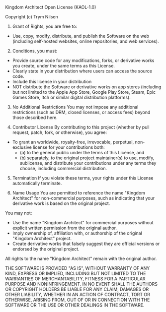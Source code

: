 Kingdom Architect Open License (KAOL-1.0)

Copyright (c) Trym Nilsen

1. Grant of Rights, you are free to:
- Use, copy, modify, distribute, and publish the Software on the web (including self-hosted websites, online repositories, and web services).

2. Conditions, you must:
- Provide source code for any modifications, forks, or derivative works you create, under the same terms as this License.
- Clearly state in your distribution where users can access the source code.
- Include this license in your distribution
- NOT distribute the Software or derivative works on app stores (including but not limited to the Apple App Store, Google Play Store, Steam, Epic Games Store, Itch or similar digital distribution platforms).

3. No Additional Restrictions
You may not impose any additional restrictions (such as DRM, closed licenses, or access fees) beyond those described here.

4. Contributor License
By contributing to this project (whether by pull request, patch, fork, or otherwise), you agree:
- To grant an worldwide, royalty-free, irrevocable, perpetual, non-exclusive license for your contributions both:
  - (a) to the general public under the terms of this License, and
  - (b) separately, to the original project maintainer(s) to use, modify, sublicense, and distribute your contributions under any terms they choose, including commercial distribution.

5. Termination
If you violate these terms, your rights under this License automatically terminate.

6. Name Usage
You are permitted to reference the name "Kingdom Architect" for non-commercial purposes, such as indicating that your derivative work is based on the original project.

You may not:
- Use the name "Kingdom Architect" for commercial purposes without explicit written permission from the original author.
- Imply ownership of, affiliation with, or authorship of the original "Kingdom Architect" project.
- Create derivative works that falsely suggest they are official versions or endorsed by the original project.

All rights to the name "Kingdom Architect" remain with the original author.

THE SOFTWARE IS PROVIDED "AS IS", WITHOUT WARRANTY OF ANY KIND, EXPRESS OR IMPLIED, INCLUDING BUT NOT LIMITED TO THE WARRANTIES OF MERCHANTABILITY, FITNESS FOR A PARTICULAR PURPOSE AND NONINFRINGEMENT. IN NO EVENT SHALL THE AUTHORS OR COPYRIGHT HOLDERS BE LIABLE FOR ANY CLAIM, DAMAGES OR OTHER LIABILITY, WHETHER IN AN ACTION OF CONTRACT, TORT OR OTHERWISE, ARISING FROM, OUT OF OR IN CONNECTION WITH THE SOFTWARE OR THE USE OR OTHER DEALINGS IN THE SOFTWARE.